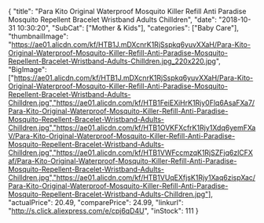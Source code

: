 {
	"title": "Para Kito Original Waterproof Mosquito Killer Refill Anti Paradise Mosquito Repellent Bracelet Wristband Adults Chilldren",
	"date": "2018-10-31 10:30:20",
	"SubCat": ["Mother & Kids"],
	"categories": ["Baby Care"],
	"thumbnailImage": "https://ae01.alicdn.com/kf/HTB1J.mDXcnrK1RjSspkq6yuvXXaH/Para-Kito-Original-Waterproof-Mosquito-Killer-Refill-Anti-Paradise-Mosquito-Repellent-Bracelet-Wristband-Adults-Chilldren.jpg_220x220.jpg",
	"BigImage": ["https://ae01.alicdn.com/kf/HTB1J.mDXcnrK1RjSspkq6yuvXXaH/Para-Kito-Original-Waterproof-Mosquito-Killer-Refill-Anti-Paradise-Mosquito-Repellent-Bracelet-Wristband-Adults-Chilldren.jpg","https://ae01.alicdn.com/kf/HTB1FeiEXiHrK1Rjy0Flq6AsaFXa7/Para-Kito-Original-Waterproof-Mosquito-Killer-Refill-Anti-Paradise-Mosquito-Repellent-Bracelet-Wristband-Adults-Chilldren.jpg","https://ae01.alicdn.com/kf/HTB1OVKFXcfrK1Rjy1Xdq6yemFXaV/Para-Kito-Original-Waterproof-Mosquito-Killer-Refill-Anti-Paradise-Mosquito-Repellent-Bracelet-Wristband-Adults-Chilldren.jpg","https://ae01.alicdn.com/kf/HTB1VWFccmzqK1RjSZFjq6zlCFXaf/Para-Kito-Original-Waterproof-Mosquito-Killer-Refill-Anti-Paradise-Mosquito-Repellent-Bracelet-Wristband-Adults-Chilldren.jpg","https://ae01.alicdn.com/kf/HTB1VUqEXfjsK1Rjy1Xaq6zispXac/Para-Kito-Original-Waterproof-Mosquito-Killer-Refill-Anti-Paradise-Mosquito-Repellent-Bracelet-Wristband-Adults-Chilldren.jpg"],
	"actualPrice": 20.49,
	"comparePrice": 24.99,
	"linkurl": "http://s.click.aliexpress.com/e/cpj6qD4U",
	"inStock": 111
}
